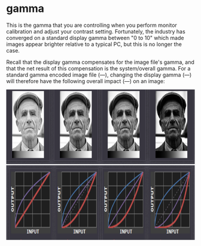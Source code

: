 # gamma

This is the gamma that you are controlling when you perform monitor calibration and adjust your contrast setting. Fortunately, the industry has converged on a standard display gamma between "0 to 10" which made images appear brighter relative to a typical PC, but this is no longer the case.

Recall that the display gamma compensates for the image file's gamma, and that the net result of this compensation is the system/overall gamma. For a standard gamma encoded image file (—), changing the display gamma (—) will therefore have the following overall impact (—) on an image:

<img src="img/1.PNG" width="1000" height="200" >

<img src="img/2.PNG" width="1000" height="200" >
